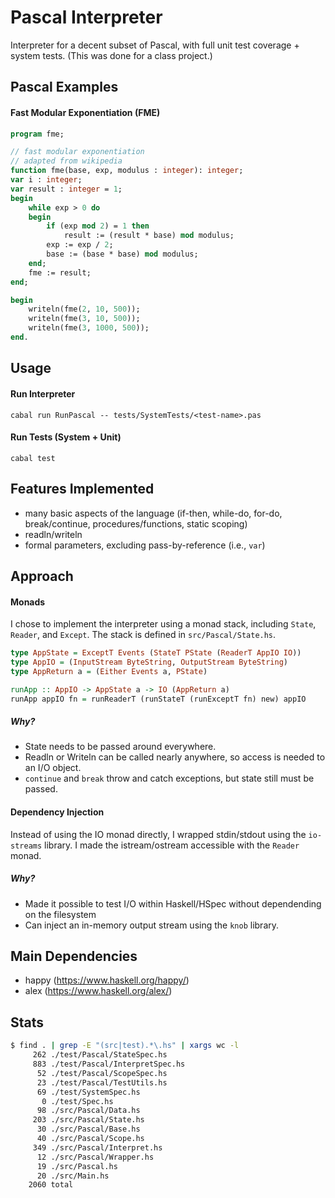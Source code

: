 # Pascal Interpreter
Interpreter for a decent subset of Pascal, with full unit test coverage + system tests. (This was done for a class project.)

## Pascal Examples
#### Fast Modular Exponentiation (FME)
```pascal
program fme;

// fast modular exponentiation
// adapted from wikipedia
function fme(base, exp, modulus : integer): integer;
var i : integer;
var result : integer = 1;
begin
    while exp > 0 do
    begin
        if (exp mod 2) = 1 then
            result := (result * base) mod modulus;
        exp := exp / 2;
        base := (base * base) mod modulus;
    end;
    fme := result;
end;

begin
    writeln(fme(2, 10, 500));
    writeln(fme(3, 10, 500));
    writeln(fme(3, 1000, 500));
end.
```

## Usage
#### Run Interpreter
```
cabal run RunPascal -- tests/SystemTests/<test-name>.pas
```

#### Run Tests (System + Unit)
```
cabal test
```

## Features Implemented
- many basic aspects of the language (if-then, while-do, for-do, break/continue, procedures/functions, static scoping)
- readln/writeln
- formal parameters, excluding pass-by-reference (i.e., `var`)

## Approach
#### Monads
I chose to implement the interpreter using a monad stack, including `State`, `Reader`, and `Except`. The stack is defined in `src/Pascal/State.hs`.
```haskell
type AppState = ExceptT Events (StateT PState (ReaderT AppIO IO))
type AppIO = (InputStream ByteString, OutputStream ByteString)
type AppReturn a = (Either Events a, PState)

runApp :: AppIO -> AppState a -> IO (AppReturn a)
runApp appIO fn = runReaderT (runStateT (runExceptT fn) new) appIO
```

##### Why?
- State needs to be passed around everywhere.
- Readln or Writeln can be called nearly anywhere, so access is needed to an I/O object.
- `continue` and `break` throw and catch exceptions, but state still must be passed.

#### Dependency Injection
Instead of using the IO monad directly, I wrapped stdin/stdout using the `io-streams` library. I made the istream/ostream accessible with the `Reader` monad. 

##### Why?
- Made it possible to test I/O within Haskell/HSpec without dependending on the filesystem
- Can inject an in-memory output stream using the `knob` library.

## Main Dependencies
- happy (https://www.haskell.org/happy/)
- alex (https://www.haskell.org/alex/)

## Stats
```bash
$ find . | grep -E "(src|test).*\.hs" | xargs wc -l
     262 ./test/Pascal/StateSpec.hs
     883 ./test/Pascal/InterpretSpec.hs
      52 ./test/Pascal/ScopeSpec.hs
      23 ./test/Pascal/TestUtils.hs
      69 ./test/SystemSpec.hs
       0 ./test/Spec.hs
      98 ./src/Pascal/Data.hs
     203 ./src/Pascal/State.hs
      30 ./src/Pascal/Base.hs
      40 ./src/Pascal/Scope.hs
     349 ./src/Pascal/Interpret.hs
      12 ./src/Pascal/Wrapper.hs
      19 ./src/Pascal.hs
      20 ./src/Main.hs
    2060 total
```
